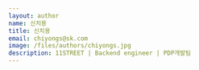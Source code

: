 ```yaml
---
layout: author
name: 신치용
title: 신치용
email: chiyongs@sk.com
image: /files/authors/chiyongs.jpg
description: 11STREET | Backend engineer | PDP개발팀
---
```


